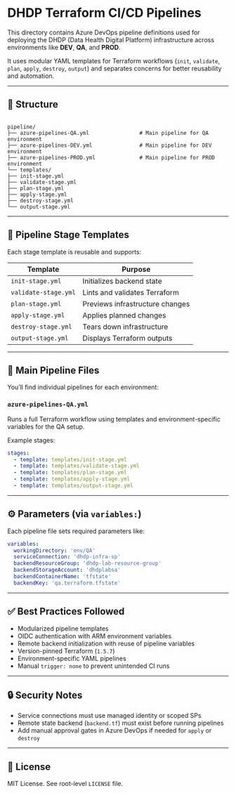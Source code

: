 # DHDP Terraform CI/CD Pipelines

This directory contains Azure DevOps pipeline definitions used for deploying the DHDP (Data Health Digital Platform) infrastructure across environments like **DEV**, **QA**, and **PROD**.

It uses modular YAML templates for Terraform workflows (`init`, `validate`, `plan`, `apply`, `destroy`, `output`) and separates concerns for better reusability and automation.

---

## 📁 Structure

```

pipeline/
├── azure-pipelines-QA.yml                # Main pipeline for QA environment
├── azure-pipelines-DEV.yml               # Main pipeline for DEV environment
├── azure-pipelines-PROD.yml              # Main pipeline for PROD environment
└── templates/
├── init-stage.yml
├── validate-stage.yml
├── plan-stage.yml
├── apply-stage.yml
├── destroy-stage.yml
└── output-stage.yml

````

---

## 🧩 Pipeline Stage Templates

Each stage template is reusable and supports:

| Template             | Purpose                          |
|----------------------|----------------------------------|
| `init-stage.yml`     | Initializes backend state        |
| `validate-stage.yml` | Lints and validates Terraform    |
| `plan-stage.yml`     | Previews infrastructure changes  |
| `apply-stage.yml`    | Applies planned changes          |
| `destroy-stage.yml`  | Tears down infrastructure        |
| `output-stage.yml`   | Displays Terraform outputs       |

---

## 🚀 Main Pipeline Files

You’ll find individual pipelines for each environment:

### `azure-pipelines-QA.yml`
Runs a full Terraform workflow using templates and environment-specific variables for the QA setup.

Example stages:
```yaml
stages:
  - template: templates/init-stage.yml
  - template: templates/validate-stage.yml
  - template: templates/plan-stage.yml
  - template: templates/apply-stage.yml
  - template: templates/output-stage.yml
````

---

## ⚙️ Parameters (via `variables:`)

Each pipeline file sets required parameters like:

```yaml
variables:
  workingDirectory: 'env/QA'
  serviceConnection: 'dhdp-infra-sp'
  backendResourceGroup: 'dhdp-lab-resource-group'
  backendStorageAccount: 'dhdplabsa'
  backendContainerName: 'tfstate'
  backendKey: 'qa.terraform.tfstate'
```

---

## ✅ Best Practices Followed

* Modularized pipeline templates
* OIDC authentication with ARM environment variables
* Remote backend initialization with reuse of pipeline variables
* Version-pinned Terraform (`1.5.7`)
* Environment-specific YAML pipelines
* Manual `trigger: none` to prevent unintended CI runs

---

## 🔒 Security Notes

* Service connections must use managed identity or scoped SPs
* Remote state backend (`backend.tf`) must exist before running pipelines
* Add manual approval gates in Azure DevOps if needed for `apply` or `destroy`

---

## 📄 License

MIT License. See root-level `LICENSE` file.
